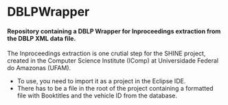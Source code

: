 # DBLPWrapper

#### Repository containing a DBLP Wrapper for Inproceedings extraction from the DBLP XML data file.

The Inproceedings extraction is one crutial step for the SHINE project, created in the Computer Science Institute (IComp) at Universidade Federal do Amazonas (UFAM).

- To use, you need to import it as a project in the Eclipse IDE. 
- There has to be a file in the root of the project containing a formatted file with Booktitles and the vehicle ID from the database.
